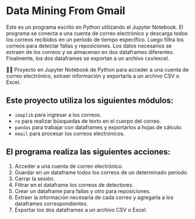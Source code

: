 # Data Mining From Gmail

Este es un programa escrito en Python utilizando el Jupyter Notebook. El programa se conecta a una cuenta de correo electrónico y descarga todos los correos recibidos en un período de tiempo específico. Luego filtra los correos para detectar fallas y reposiciones. Los datos necesarios se extraen de los correos y se almacenan en dos dataframes diferentes. Finalmente, los dos dataframes se exportan a un archivo csv/excel.

📝🐍 Proyecto en Jupyter Notebook de Python para acceder a una cuenta de correo electrónico, extraer información y exportarla a un archivo CSV o Excel.

## Este proyecto utiliza los siguientes módulos:

* `imaplib` para ingresar a los correos.
* `re` para realizar búsquedas de texto en el cuerpo del correo.
* `pandas` para trabajar con dataframes y exportarlos a hojas de cálculo.
* `email` para procesar los correos electrónicos.

## El programa realiza las siguientes acciones:

1. Acceder a una cuenta de correo electrónico.
1. Guardar en un dataframe todos los correos de un determinado periodo.
1. Cerrar la sesión.
1. Filtrar en el dataframe los correos de detectores.
1. Crear un dataframe para fallas y otro para reposiciones.
1. Extraer la información necesaria de cada correo y agregarla a los dataframes correspondientes.
1. Exportar los dos dataframes a un archivo CSV o Excel.
